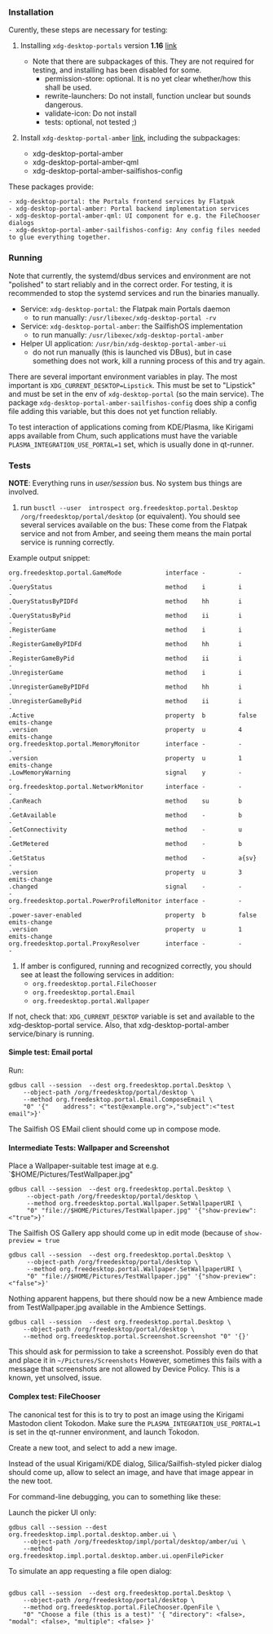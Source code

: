 ### Installation

Curently, these steps are necessary for testing:

1. Installing `xdg-desktop-portals` version **1.16** [link](https://build.sailfishos.org/package/show/home:nephros:devel:portals/xdg-desktop-portal-116)
    - Note that there are subpackages of this. They are not required for testing, and installing has been disabled for some.
      -  permission-store: optional. It is no yet clear whether/how this shall be used.
      -  rewrite-launchers: Do not install, function unclear but sounds dangerous.
      -  validate-icon: Do not install
      -  tests: optional, not tested ;)

2. Install `xdg-desktop-portal-amber` [link](https://build.sailfishos.org/package/show/home:nephros:devel:portals/xdg-desktop-portal-amber), including the subpackages:
	- xdg-desktop-portal-amber
	- xdg-desktop-portal-amber-qml
	- xdg-desktop-portal-amber-sailfishos-config

These packages provide:

	- xdg-desktop-portal: the Portals frontend services by Flatpak
	- xdg-desktop-portal-amber: Portal backend implementation services
	- xdg-desktop-portal-amber-qml: UI component for e.g. the FileChooser dialogs
	- xdg-desktop-portal-amber-sailfishos-config: Any config files needed to glue everything together.

### Running

Note that currently, the systemd/dbus services and environment are not "polished" to start reliably and in the correct order.
For testing, it is recommended to stop the systemd services and run the binaries manually.

  - Service: `xdg-desktop-portal`: the Flatpak main Portals daemon
    - to run manually: `/usr/libexec/xdg-desktop-portal -rv`
  - Service: `xdg-desktop-portal-amber`: the SailfishOS implementation
    - to run manually: `/usr/libexec/xdg-desktop-portal-amber`
  - Helper UI application: `/usr/bin/xdg-desktop-portal-amber-ui`
    - do not run manually (this is launched vis DBus), but in case something does not work, kill a running process of this and try again.

There are several important environment variables in play. The most important
is `XDG_CURRENT_DESKTOP=Lipstick`. This must be set to "Lipstick" and must be
set in the env of `xdg-desktop-portal` (so the main service).
The package `xdg-desktop-portal-amber-sailfishos-config` does ship a config
file adding this variable, but this does not yet function reliably.

To test interaction of applications coming from KDE/Plasma, like Kirigami apps
available from Chum, such applications must have the variable
`PLASMA_INTEGRATION_USE_PORTAL=1` set, which is usually done in qt-runner.

### Tests

**NOTE**: Everything runs in *user/session* bus. No system bus things are involved.

1. run `busctl --user  introspect org.freedesktop.portal.Desktop /org/freedesktop/portal/desktop` (or equivalent).
You should see several services available on the bus: 
These come from the Flatpak service and not from Amber, and seeing them means the main portal service is running correctly.

Example output snippet:

```
org.freedesktop.portal.GameMode            interface -         -            -
.QueryStatus                               method    i         i            -
.QueryStatusByPIDFd                        method    hh        i            -
.QueryStatusByPid                          method    ii        i            -
.RegisterGame                              method    i         i            -
.RegisterGameByPIDFd                       method    hh        i            -
.RegisterGameByPid                         method    ii        i            -
.UnregisterGame                            method    i         i            -
.UnregisterGameByPIDFd                     method    hh        i            -
.UnregisterGameByPid                       method    ii        i            -
.Active                                    property  b         false        emits-change
.version                                   property  u         4            emits-change
org.freedesktop.portal.MemoryMonitor       interface -         -            -
.version                                   property  u         1            emits-change
.LowMemoryWarning                          signal    y         -            -
org.freedesktop.portal.NetworkMonitor      interface -         -            -
.CanReach                                  method    su        b            -
.GetAvailable                              method    -         b            -
.GetConnectivity                           method    -         u            -
.GetMetered                                method    -         b            -
.GetStatus                                 method    -         a{sv}        -
.version                                   property  u         3            emits-change
.changed                                   signal    -         -            -
org.freedesktop.portal.PowerProfileMonitor interface -         -            -
.power-saver-enabled                       property  b         false        emits-change
.version                                   property  u         1            emits-change
org.freedesktop.portal.ProxyResolver       interface -         -            -
```

1. If amber is configured, running and recognized correctly, you should see at least the following services in addition:
   - `org.freedesktop.portal.FileChooser`
   - `org.freedesktop.portal.Email`
   - `org.freedesktop.portal.Wallpaper`

If not, check that: `XDG_CURRENT_DESKTOP` variable is set and available to the
xdg-desktop-portal service. Also, that xdg-desktop-portal-amber service/binary
is running.


#### Simple test: Email portal
Run:
```
gdbus call --session  --dest org.freedesktop.portal.Desktop \
    --object-path /org/freedesktop/portal/desktop \
    --method org.freedesktop.portal.Email.ComposeEmail \
    "0" '{"    address": <"test@example.org">,"subject":<"test email">}'
```

The Sailfish OS EMail client should come up in compose mode.

#### Intermediate Tests: Wallpaper and Screenshot

Place a Wallpaper-suitable test image at e.g. `$HOME/Pictures/TestWallpaper.jpg"
```
gdbus call --session  --dest org.freedesktop.portal.Desktop \
     --object-path /org/freedesktop/portal/desktop \
     --method org.freedesktop.portal.Wallpaper.SetWallpaperURI \
     "0" "file://$HOME/Pictures/TestWallpaper.jpg" '{"show-preview":<"true">}'
```

The Sailfish OS Gallery app should come up in edit mode (because of `show-preview = true`

```
gdbus call --session  --dest org.freedesktop.portal.Desktop \
     --object-path /org/freedesktop/portal/desktop \
     --method org.freedesktop.portal.Wallpaper.SetWallpaperURI \
     "0" "file://$HOME/Pictures/TestWallpaper.jpg" '{"show-preview":<"false">}'
```

Nothing apparent happens, but there should now be a new Ambience made from
TestWallpaper.jpg available in the Ambience Settings.

```
gdbus call --session  --dest org.freedesktop.portal.Desktop \
    --object-path /org/freedesktop/portal/desktop \
    --method org.freedesktop.portal.Screenshot.Screenshot "0" '{}'
```

This should ask for permission to take a screenshot. Possibly even do that and place it in `~/Pictures/Screenshots`
However, sometimes this fails with a message that screenshots are not allowed by Device Policy. This is a known, yet unsolved, issue.

#### Complex test: FileChooser

The canonical test for this is to try to post an image using the Kirigami Mastodon client Tokodon.
Make sure the `PLASMA_INTEGRATION_USE_PORTAL=1` is set in the qt-runner environment, and launch Tokodon.

Create a new toot, and select to add a new image.

Instead of the usual Kirigami/KDE dialog, Silica/Sailfish-styled picker dialog
should come up, allow to select an image, and have that image appear in the new
toot.


For command-line debugging, you can to something like these:

Launch the picker UI only:
 ```
 gdbus call --session --dest org.freedesktop.impl.portal.desktop.amber.ui \
     --object-path /org/freedesktop/impl/portal/desktop/amber/ui \
	 --method org.freedesktop.impl.portal.desktop.amber.ui.openFilePicker
``` 


To simulate an app requesting a file open dialog:
```
 
gdbus call --session  --dest org.freedesktop.portal.Desktop \
    --object-path /org/freedesktop/portal/desktop \
	--method org.freedesktop.portal.FileChooser.OpenFile \
	"0" "Choose a file (this is a test)" '{ "directory": <false>, "modal": <false>, "multiple": <false> }'
```

